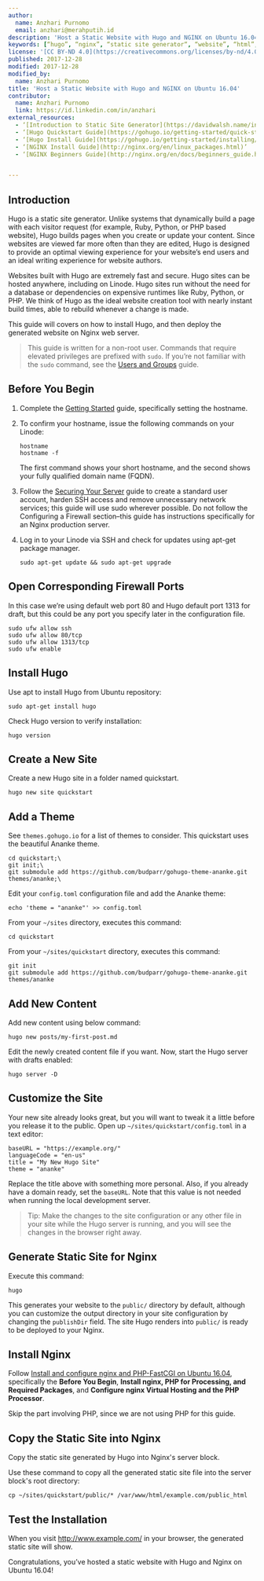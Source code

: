 ```yaml
---
author:
  name: Anzhari Purnomo
  email: anzhari@merahputih.id
description: 'Host a Static Website with Hugo and NGINX on Ubuntu 16.04.'
keywords: [“hugo”, “nginx”, “static site generator“, “website”, “html”, “go”]
license: '[CC BY-ND 4.0](https://creativecommons.org/licenses/by-nd/4.0)'
published: 2017-12-28
modified: 2017-12-28
modified_by:
  name: Anzhari Purnomo
title: 'Host a Static Website with Hugo and NGINX on Ubuntu 16.04'
contributor:
  name: Anzhari Purnomo
  link: https://id.linkedin.com/in/anzhari
external_resources:
  - ‘[Introduction to Static Site Generator](https://davidwalsh.name/introduction-static-site-generators)’
  - ‘[Hugo Quickstart Guide](https://gohugo.io/getting-started/quick-start/)’
  - ‘[Hugo Install Guide](https://gohugo.io/getting-started/installing/)’
  - ‘[NGINX Install Guide](http://nginx.org/en/linux_packages.html)’
  - ‘[NGINX Beginners Guide](http://nginx.org/en/docs/beginners_guide.html)’


---
```


## Introduction

Hugo is a static site generator. Unlike systems that dynamically build a page with each visitor request (for example, Ruby, Python, or PHP based website), Hugo builds pages when you create or update your content. Since websites are viewed far more often than they are edited, Hugo is designed to provide an optimal viewing experience for your website’s end users and an ideal writing experience for website authors.

Websites built with Hugo are extremely fast and secure. Hugo sites can be hosted anywhere, including on Linode. Hugo sites run without the need for a database or dependencies on expensive runtimes like Ruby, Python, or PHP.
We think of Hugo as the ideal website creation tool with nearly instant build times, able to rebuild whenever a change is made.

This guide will covers on how to install Hugo, and then deploy the generated website on Nginx web server.

 > This guide is written for a non-root user. Commands that require elevated privileges are prefixed with `sudo`. If you’re not familiar with the `sudo` command, see the [Users and Groups](/docs/tools-reference/linux-users-and-groups) guide.

## Before You Begin

1.  Complete the [Getting Started](https://www.linode.com/docs/getting-started/) guide, specifically setting the hostname.
2.  To confirm your hostname, issue the following commands on your Linode:

        hostname
        hostname -f

    The first command shows your short hostname, and the second shows your fully qualified domain name (FQDN).

3.  Follow the [Securing Your Server](https://www.linode.com/docs/security/securing-your-server/) guide to create a standard user account, harden SSH access and remove unnecessary network services; this guide will use sudo wherever possible.  Do not follow the Configuring a Firewall section–this guide has instructions specifically for an Nginx production server.

4.  Log in to your Linode via SSH and check for updates using apt-get package manager.      

        sudo apt-get update && sudo apt-get upgrade

## Open Corresponding Firewall Ports

In this case we’re using default web port 80 and Hugo default port 1313 for draft, but this could be any port you specify later in the configuration file.

    sudo ufw allow ssh
    sudo ufw allow 80/tcp
    sudo ufw allow 1313/tcp
    sudo ufw enable

## Install Hugo

Use apt to install Hugo from Ubuntu repository:

    sudo apt-get install hugo

Check Hugo version to verify installation:

    hugo version


## Create a New Site

Create a new Hugo site in a folder named quickstart.

    hugo new site quickstart


## Add a Theme

See `themes.gohugo.io` for a list of themes to consider. This quickstart uses the beautiful Ananke theme.

    cd quickstart;\
    git init;\
    git submodule add https://github.com/budparr/gohugo-theme-ananke.git themes/ananke;\

Edit your `config.toml` configuration file and add the Ananke theme:

    echo 'theme = "ananke"' >> config.toml

From your `~/sites` directory, executes this command:

    cd quickstart                                                                                     

From your `~/sites/quickstart` directory, executes this command:

    git init                                                                                          
    git submodule add https://github.com/budparr/gohugo-theme-ananke.git themes/ananke

## Add New Content

Add new content using below command:

    hugo new posts/my-first-post.md

Edit the newly created content file if you want. Now, start the Hugo server with drafts enabled:

    hugo server -D

## Customize the Site

Your new site already looks great, but you will want to tweak it a little before you release it to the public.
Open up `~/sites/quickstart/config.toml` in a text editor:

    baseURL = "https://example.org/"
    languageCode = "en-us"
    title = "My New Hugo Site"
    theme = "ananke"

Replace the title above with something more personal. Also, if you already have a domain ready, set the `baseURL`. Note that this value is not needed when running the local development server.

> Tip: Make the changes to the site configuration or any other file in your site while the Hugo server is running, and you will see the changes in the browser right away.

## Generate Static Site for Nginx

Execute this command:

    hugo

This generates your website to the `public/` directory by default, although you can customize the output directory in your site configuration by changing the `publishDir` field.
The site Hugo renders into `public/` is ready to be deployed to your Nginx.

## Install Nginx

Follow [Install and configure nginx and PHP-FastCGI on Ubuntu 16.04](https://linode.com/docs/web-servers/nginx/install-and-configure-nginx-and-php-fastcgi-on-ubuntu-16-04/), specifically the **Before You Begin**, **Install nginx, PHP for Processing, and Required Packages**, and **Configure nginx Virtual Hosting and the PHP Processor**.

Skip the part involving PHP, since we are not using PHP for this guide.

## Copy the Static Site into Nginx

Copy the static site generated by Hugo into Nginx's server block.

Use these command to copy all the generated static site file into the server block's root directory:

    cp ~/sites/quickstart/public/* /var/www/html/example.com/public_html

## Test the Installation

When you visit http://www.example.com/ in your browser, the generated static site will show.

Congratulations, you’ve hosted a static website with Hugo and Nginx on Ubuntu 16.04!
